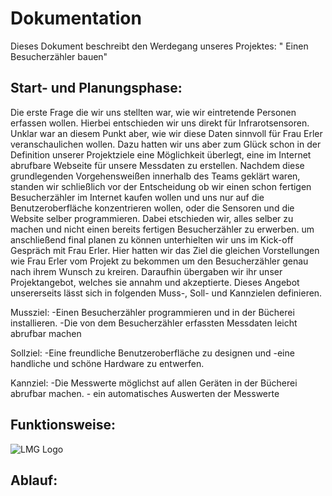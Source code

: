 # Dokumentation
Dieses Dokument beschreibt den Werdegang unseres Projektes: " Einen Besucherzähler bauen"
## Start- und Planungsphase:

Die erste Frage die wir uns stellten war, wie wir eintretende Personen erfassen wollen. Hierbei entschieden wir uns direkt für Infrarotsensoren. Unklar war an diesem Punkt aber, wie wir diese Daten sinnvoll für Frau Erler veranschaulichen wollen. Dazu hatten wir uns aber zum Glück schon in der Definition unserer Projektziele eine Möglichkeit überlegt, eine im Internet abrufbare Webseite für unsere Messdaten zu erstellen. Nachdem diese grundlegenden Vorgehensweißen innerhalb des Teams geklärt waren, standen wir schließlich vor der Entscheidung ob wir einen schon fertigen Besucherzähler im Internet kaufen wollen und uns nur auf die Benutzeroberfläche konzentrieren wollen, oder die Sensoren und die Website selber programmieren. Dabei etschieden wir, alles selber zu machen und nicht einen bereits fertigen Besucherzähler zu erwerben.
um anschließend final planen zu können unterhielten wir uns im Kick-off Gespräch mit Frau Erler. Hier hatten wir das Ziel die gleichen Vorstellungen wie Frau Erler vom Projekt zu bekommen um den Besucherzähler genau nach ihrem Wunsch zu kreiren. Daraufhin übergaben wir ihr unser Projektangebot, welches sie annahm und akzeptierte. Dieses Angebot unsererseits lässt sich in folgenden Muss-, Soll- und Kannzielen definieren.

Mussziel:
-Einen Besucherzähler programmieren und in der Bücherei installieren. -Die von dem Besucherzähler erfassten Messdaten leicht abrufbar machen

Sollziel: 
-Eine freundliche Benutzeroberfläche zu designen und  -eine handliche und schöne Hardware zu entwerfen.

Kannziel:
-Die Messwerte möglichst auf allen Geräten in der Bücherei abrufbar machen.  - ein automatisches Auswerten der Messwerte






















## Funktionsweise:
![LMG Logo](relative/path/in/repository/to/public/images/lmg.png)



## Ablauf: